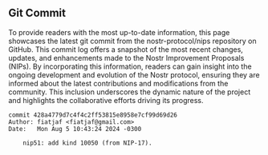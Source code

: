 ## Git Commit
To provide readers with the most up-to-date information, this page showcases the latest git commit from the nostr-protocol/nips repository on GitHub. This commit log offers a snapshot of the most recent changes, updates, and enhancements made to the Nostr Improvement Proposals (NIPs). By incorporating this information, readers can gain insight into the ongoing development and evolution of the Nostr protocol, ensuring they are informed about the latest contributions and modifications from the community. This inclusion underscores the dynamic nature of the project and highlights the collaborative efforts driving its progress.

```shell
commit 428a4779d7c4f4c2ff53815e8958e7cf99d69d26
Author: fiatjaf <fiatjaf@gmail.com>
Date:   Mon Aug 5 10:43:24 2024 -0300

    nip51: add kind 10050 (from NIP-17).
```
